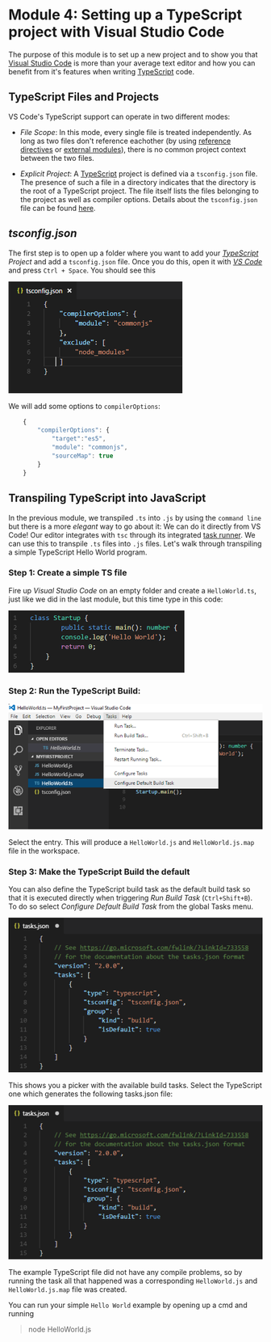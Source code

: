 # Module 4: Setting up a TypeScript project with Visual Studio Code

The purpose of this module is to set up a new project and to show you that [Visual Studio Code](https://code.visualstudio.com/) is more than your average text editor and how you can benefit from it's features when writing [TypeScript](https://www.typescriptlang.org/) code.


## **TypeScript Files and Projects**

VS Code's TypeScript support can operate in two different modes:
* *File Scope*: In this mode, every single file is treated independently. As long as two files don't reference eachother (by using [reference directives](https://www.typescriptlang.org/docs/handbook/triple-slash-directives.html) or [external modules](https://www.typescriptlang.org/docs/handbook/modules.html)), there is no common project context between the two files.

* *Explicit Project*: A [TypeScript](https://www.typescriptlang.org/) project is defined via a `tsconfig.json` file. The presence of such a file in a directory indicates that the directory is the root of a TypeScript project. The file itself lists the files belonging to the project as well as compiler options. Details about the `tsconfig.json` file can be found [here](https://www.typescriptlang.org/docs/handbook/tsconfig-json.html).

## *tsconfig.json*

The first step is to open up a folder where you want to add your *[TypeScript](https://www.typescriptlang.org/) Project* and add a `tsconfig.json` file. Once you do this, open it with *[VS Code](https://code.visualstudio.com/)* and press `Ctrl + Space`. You should see this

![tsconfig](https://raw.githubusercontent.com/microsoft-dx/typescript-fundamentals/master/Images/module-4-1.PNG)

We will add some options to `compilerOptions`:

```javascript
    {
        "compilerOptions": {
            "target":"es5",
            "module": "commonjs",
            "sourceMap": true
        }
    }
```

## Transpiling TypeScript into JavaScript

In the previous module, we transpiled `.ts` into `.js` by using the `command line` but there is a more *elegant* way to go about it: We can do it directly from VS Code! Our editor integrates with `tsc` through its integrated [task runner](https://code.visualstudio.com/docs/editor/tasks). We can use this to transpile `.ts` files into `.js` files. Let's walk through transpiling a simple TypeScript Hello World program.

### Step 1: Create a simple TS file

Fire up *Visual Studio Code* on an empty folder and create a `HelloWorld.ts`, just like we did in the last module, but this time type in this code:

![HelloWorld.ts](https://raw.githubusercontent.com/microsoft-dx/typescript-fundamentals/master/Images/module-3-1.PNG)

### Step 2: Run the TypeScript Build:

![Task](https://raw.githubusercontent.com/microsoft-dx/typescript-fundamentals/master/Images/module-3-3.PNG)

Select the entry. This will produce a `HelloWorld.js` and `HelloWorld.js.map` file in the workspace.

### Step 3: Make the TypeScript Build the default 

You can also define the TypeScript build task as the default build task so that it is executed directly when triggering *Run Build Task* (`Ctrl+Shift+B`). To do so select *Configure Default Build Task* from the global Tasks menu.

![Default Task](https://raw.githubusercontent.com/microsoft-dx/typescript-fundamentals/master/Images/module-3-4.PNG)

This shows you a picker with the available build tasks. Select the TypeScript one which generates the following tasks.json file:

![tasks.json](https://raw.githubusercontent.com/microsoft-dx/typescript-fundamentals/master/Images/module-3-4.PNG)

The example TypeScript file did not have any compile problems, so by running the task all that happened was a corresponding `HelloWorld.js` and `HelloWorld.js.map` file was created.

You can run your simple `Hello World` example by opening up a cmd and running

>node HelloWorld.js
